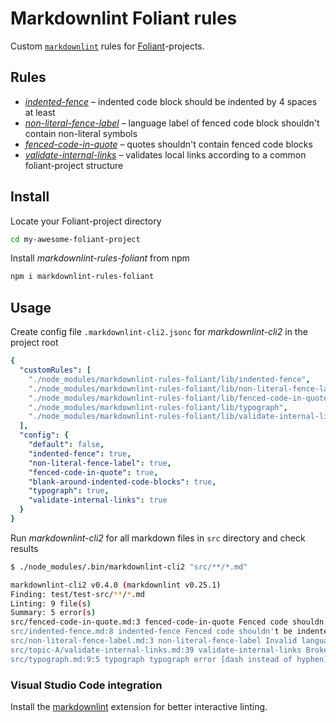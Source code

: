 # Markdownlint Foliant rules

Custom [`markdownlint`](https://github.com/DavidAnson/markdownlint) rules for [Foliant](https://foliant-docs.github.io/docs/)-projects.


## Rules

- [_indented-fence_](./lib/indented-fence.js) – indented code block should be indented by 4 spaces at least
- [_non-literal-fence-label_](./lib/non-literal-fence-label.js) – language label of fenced code block shouldn't contain non-literal symbols
- [_fenced-code-in-quote_](./lib/fenced-code-in-quote.js) – quotes shouldn't contain fenced code blocks
- [_validate-internal-links_](./lib/validate-internal-links.js) – validates local links according to a common foliant-project structure

## Install

Locate your Foliant-project directory

```bash
cd my-awesome-foliant-project
```

Install _markdownlint-rules-foliant_ from npm

```bash
npm i markdownlint-rules-foliant
```

## Usage

Create config file `.markdownlint-cli2.jsonc` for _markdownlint-cli2_ in the project root

```yaml
{
  "customRules": [
    "./node_modules/markdownlint-rules-foliant/lib/indented-fence",
    "./node_modules/markdownlint-rules-foliant/lib/non-literal-fence-label",
    "./node_modules/markdownlint-rules-foliant/lib/fenced-code-in-quote",
    "./node_modules/markdownlint-rules-foliant/lib/typograph",
    "./node_modules/markdownlint-rules-foliant/lib/validate-internal-links"
  ],
  "config": {
    "default": false,
    "indented-fence": true,
    "non-literal-fence-label": true,
    "fenced-code-in-quote": true,
    "blank-around-indented-code-blocks": true,
    "typograph": true,
    "validate-internal-links": true
  }
}
```

Run _markdownlint-cli2_ for all markdown files in `src` directory and check results

```bash
$ ./node_modules/.bin/markdownlint-cli2 "src/**/*.md"

markdownlint-cli2 v0.4.0 (markdownlint v0.25.1)
Finding: test/test-src/**/*.md
Linting: 9 file(s)
Summary: 5 error(s)
src/fenced-code-in-quote.md:3 fenced-code-in-quote Fenced code shouldn't be in quote
src/indented-fence.md:8 indented-fence Fenced code shouldn't be indented by 1 to 3 spaces [Context: " ```python"]
src/non-literal-fence-label.md:3 non-literal-fence-label Invalid language label in fenced code block
src/topic-A/validate-internal-links.md:39 validate-internal-links Broken link [file does not exist] [Context: "adjacent-document"]
src/typograph.md:9:5 typograph typograph error [dash instead of hyphen]
```

### Visual Studio Code integration

Install the [markdownlint](https://marketplace.visualstudio.com/items?itemName=DavidAnson.vscode-markdownlint) extension for better interactive linting.

